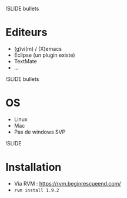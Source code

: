 !SLIDE bullets
# Editeurs

* (g)vi(m) / (X)emacs
* Eclipse (un plugin existe)
* TextMate
* ...

!SLIDE bullets
# OS

* Linux
* Mac
* Pas de windows SVP

!SLIDE

# Installation
* Via RVM : https://rvm.beginrescueend.com/
* `rvm install 1.9.2`
